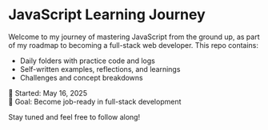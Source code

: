 # JavaScript Learning Journey

Welcome to my journey of mastering JavaScript from the ground up, as part of my roadmap to becoming a full-stack web developer. This repo contains:

- Daily folders with practice code and logs
- Self-written examples, reflections, and learnings
- Challenges and concept breakdowns

📅 Started: May 16, 2025  
🎯 Goal: Become job-ready in full-stack development

Stay tuned and feel free to follow along!
